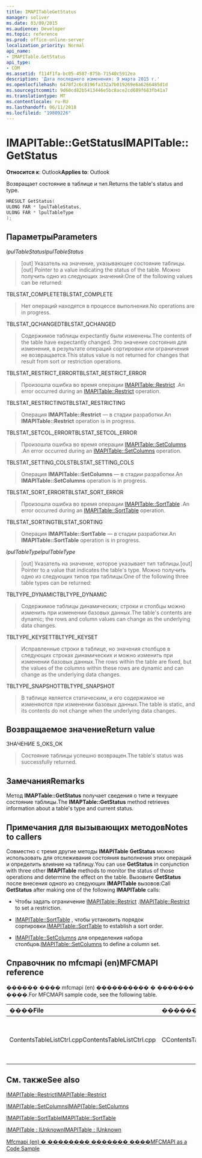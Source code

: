 ```yaml
---
title: IMAPITableGetStatus
manager: soliver
ms.date: 03/09/2015
ms.audience: Developer
ms.topic: reference
ms.prod: office-online-server
localization_priority: Normal
api_name:
- IMAPITable.GetStatus
api_type:
- COM
ms.assetid: f114f1fa-bc05-4587-875b-71548c5912ea
description: 'Дата последнего изменения: 9 марта 2015 г.'
ms.openlocfilehash: 6478f2c6c8196fa332a7b019269e6a6266485d1d
ms.sourcegitcommit: 9d60cd82b5413446e5bc8ace2cd689f683fb41a7
ms.translationtype: MT
ms.contentlocale: ru-RU
ms.lasthandoff: 06/11/2018
ms.locfileid: "19809226"
---
```

# <a name="imapitablegetstatus"></a><span data-ttu-id="370f1-103">IMAPITable::GetStatus</span><span class="sxs-lookup"><span data-stu-id="370f1-103">IMAPITable::GetStatus</span></span>

  
  
<span data-ttu-id="370f1-104">**Относится к**: Outlook</span><span class="sxs-lookup"><span data-stu-id="370f1-104">**Applies to**: Outlook</span></span> 
  
<span data-ttu-id="370f1-105">Возвращает состояние в таблице и тип.</span><span class="sxs-lookup"><span data-stu-id="370f1-105">Returns the table's status and type.</span></span>
  
```cpp
HRESULT GetStatus(
ULONG FAR * lpulTableStatus,
ULONG FAR * lpulTableType
);
```

## <a name="parameters"></a><span data-ttu-id="370f1-106">Параметры</span><span class="sxs-lookup"><span data-stu-id="370f1-106">Parameters</span></span>

 <span data-ttu-id="370f1-107">_lpulTableStatus_</span><span class="sxs-lookup"><span data-stu-id="370f1-107">_lpulTableStatus_</span></span>
  
> <span data-ttu-id="370f1-108">[out] Указатель на значение, указывающее состояние таблицы.</span><span class="sxs-lookup"><span data-stu-id="370f1-108">[out] Pointer to a value indicating the status of the table.</span></span> <span data-ttu-id="370f1-109">Можно получить одно из следующих значений:</span><span class="sxs-lookup"><span data-stu-id="370f1-109">One of the following values can be returned:</span></span>
    
<span data-ttu-id="370f1-110">TBLSTAT_COMPLETE</span><span class="sxs-lookup"><span data-stu-id="370f1-110">TBLSTAT_COMPLETE</span></span> 
  
> <span data-ttu-id="370f1-111">Нет операций находятся в процессе выполнения.</span><span class="sxs-lookup"><span data-stu-id="370f1-111">No operations are in progress.</span></span>
    
<span data-ttu-id="370f1-112">TBLSTAT_QCHANGED</span><span class="sxs-lookup"><span data-stu-id="370f1-112">TBLSTAT_QCHANGED</span></span> 
  
> <span data-ttu-id="370f1-113">Содержимое таблицы expectantly были изменены.</span><span class="sxs-lookup"><span data-stu-id="370f1-113">The contents of the table have expectantly changed.</span></span> <span data-ttu-id="370f1-114">Это значение состояния для изменения, в результате операций сортировки или ограничения не возвращается.</span><span class="sxs-lookup"><span data-stu-id="370f1-114">This status value is not returned for changes that result from sort or restriction operations.</span></span>
    
<span data-ttu-id="370f1-115">TBLSTAT_RESTRICT_ERROR</span><span class="sxs-lookup"><span data-stu-id="370f1-115">TBLSTAT_RESTRICT_ERROR</span></span> 
  
> <span data-ttu-id="370f1-116">Произошла ошибка во время операции [IMAPITable::Restrict](imapitable-restrict.md) .</span><span class="sxs-lookup"><span data-stu-id="370f1-116">An error occurred during an [IMAPITable::Restrict](imapitable-restrict.md) operation.</span></span> 
    
<span data-ttu-id="370f1-117">TBLSTAT_RESTRICTING</span><span class="sxs-lookup"><span data-stu-id="370f1-117">TBLSTAT_RESTRICTING</span></span> 
  
> <span data-ttu-id="370f1-118">Операция **IMAPITable::Restrict** — в стадии разработки.</span><span class="sxs-lookup"><span data-stu-id="370f1-118">An **IMAPITable::Restrict** operation is in progress.</span></span> 
    
<span data-ttu-id="370f1-119">TBLSTAT_SETCOL_ERROR</span><span class="sxs-lookup"><span data-stu-id="370f1-119">TBLSTAT_SETCOL_ERROR</span></span> 
  
> <span data-ttu-id="370f1-120">Произошла ошибка во время операции [IMAPITable::SetColumns](imapitable-setcolumns.md) .</span><span class="sxs-lookup"><span data-stu-id="370f1-120">An error occurred during an [IMAPITable::SetColumns](imapitable-setcolumns.md) operation.</span></span> 
    
<span data-ttu-id="370f1-121">TBLSTAT_SETTING_COLS</span><span class="sxs-lookup"><span data-stu-id="370f1-121">TBLSTAT_SETTING_COLS</span></span> 
  
> <span data-ttu-id="370f1-122">Операция **IMAPITable::SetColumns** — в стадии разработки.</span><span class="sxs-lookup"><span data-stu-id="370f1-122">An **IMAPITable::SetColumns** operation is in progress.</span></span> 
    
<span data-ttu-id="370f1-123">TBLSTAT_SORT_ERROR</span><span class="sxs-lookup"><span data-stu-id="370f1-123">TBLSTAT_SORT_ERROR</span></span> 
  
> <span data-ttu-id="370f1-124">Произошла ошибка во время операции [IMAPITable::SortTable](imapitable-sorttable.md) .</span><span class="sxs-lookup"><span data-stu-id="370f1-124">An error occurred during an [IMAPITable::SortTable](imapitable-sorttable.md) operation.</span></span> 
    
<span data-ttu-id="370f1-125">TBLSTAT_SORTING</span><span class="sxs-lookup"><span data-stu-id="370f1-125">TBLSTAT_SORTING</span></span> 
  
> <span data-ttu-id="370f1-126">Операция **IMAPITable::SortTable** — в стадии разработки.</span><span class="sxs-lookup"><span data-stu-id="370f1-126">An **IMAPITable::SortTable** operation is in progress.</span></span> 
    
 <span data-ttu-id="370f1-127">_lpulTableType_</span><span class="sxs-lookup"><span data-stu-id="370f1-127">_lpulTableType_</span></span>
  
> <span data-ttu-id="370f1-128">[out] Указатель на значение, которое указывает тип таблицы.</span><span class="sxs-lookup"><span data-stu-id="370f1-128">[out] Pointer to a value that indicates the table's type.</span></span> <span data-ttu-id="370f1-129">Можно получить одно из следующих типов три таблицы:</span><span class="sxs-lookup"><span data-stu-id="370f1-129">One of the following three table types can be returned:</span></span>
    
<span data-ttu-id="370f1-130">TBLTYPE_DYNAMIC</span><span class="sxs-lookup"><span data-stu-id="370f1-130">TBLTYPE_DYNAMIC</span></span> 
  
> <span data-ttu-id="370f1-131">Содержимое таблицы динамических; строки и столбцы можно изменить при изменении базовых данных.</span><span class="sxs-lookup"><span data-stu-id="370f1-131">The table's contents are dynamic; the rows and column values can change as the underlying data changes.</span></span>
    
<span data-ttu-id="370f1-132">TBLTYPE_KEYSET</span><span class="sxs-lookup"><span data-stu-id="370f1-132">TBLTYPE_KEYSET</span></span> 
  
> <span data-ttu-id="370f1-133">Исправленные строки в таблице, но значения столбцов в следующих строках динамических и можно изменить при изменении базовых данных.</span><span class="sxs-lookup"><span data-stu-id="370f1-133">The rows within the table are fixed, but the values of the columns within these rows are dynamic and can change as the underlying data changes.</span></span>
    
<span data-ttu-id="370f1-134">TBLTYPE_SNAPSHOT</span><span class="sxs-lookup"><span data-stu-id="370f1-134">TBLTYPE_SNAPSHOT</span></span> 
  
> <span data-ttu-id="370f1-135">В таблице является статическим, и его содержимое не изменяются при изменении базовых данных.</span><span class="sxs-lookup"><span data-stu-id="370f1-135">The table is static, and its contents do not change when the underlying data changes.</span></span>
    
## <a name="return-value"></a><span data-ttu-id="370f1-136">Возвращаемое значение</span><span class="sxs-lookup"><span data-stu-id="6">Return value</span></span>

<span data-ttu-id="370f1-137">ЗНАЧЕНИЕ S_OK</span><span class="sxs-lookup"><span data-stu-id="370f1-137">S_OK</span></span> 
  
> <span data-ttu-id="370f1-138">Состояние таблицы успешно возвращен.</span><span class="sxs-lookup"><span data-stu-id="370f1-138">The table's status was successfully returned.</span></span>
    
## <a name="remarks"></a><span data-ttu-id="370f1-139">Замечания</span><span class="sxs-lookup"><span data-stu-id="370f1-139">Remarks</span></span>

<span data-ttu-id="370f1-140">Метод **IMAPTable::GetStatus** получает сведения о типе и текущее состояние таблицы.</span><span class="sxs-lookup"><span data-stu-id="370f1-140">The **IMAPTable::GetStatus** method retrieves information about a table's type and current status.</span></span> 
  
## <a name="notes-to-callers"></a><span data-ttu-id="370f1-141">Примечания для вызывающих методов</span><span class="sxs-lookup"><span data-stu-id="370f1-141">Notes to callers</span></span>

<span data-ttu-id="370f1-142">Совместно с тремя другие методы **IMAPITable** **GetStatus** можно использовать для отслеживания состояния выполнения этих операций и определить влияние на таблицу.</span><span class="sxs-lookup"><span data-stu-id="370f1-142">You can use **GetStatus** in conjunction with three other **IMAPITable** methods to monitor the status of those operations and determine the effect on the table.</span></span> <span data-ttu-id="370f1-143">Вызовите **GetStatus** после внесения одного из следующих **IMAPITable** вызовов:</span><span class="sxs-lookup"><span data-stu-id="370f1-143">Call **GetStatus** after making one of the following **IMAPITable** calls:</span></span> 
  
- <span data-ttu-id="370f1-144">Чтобы задать ограничение [IMAPITable::Restrict](imapitable-restrict.md) .</span><span class="sxs-lookup"><span data-stu-id="370f1-144">[IMAPITable::Restrict](imapitable-restrict.md) to set a restriction.</span></span> 
    
- <span data-ttu-id="370f1-145">[IMAPITable::SortTable](imapitable-sorttable.md) , чтобы установить порядок сортировки.</span><span class="sxs-lookup"><span data-stu-id="370f1-145">[IMAPITable::SortTable](imapitable-sorttable.md) to establish a sort order.</span></span> 
    
- <span data-ttu-id="370f1-146">[IMAPITable::SetColumns](imapitable-setcolumns.md) для определения набора столбцов.</span><span class="sxs-lookup"><span data-stu-id="370f1-146">[IMAPITable::SetColumns](imapitable-setcolumns.md) to define a column set.</span></span> 
    
## <a name="mfcmapi-reference"></a><span data-ttu-id="370f1-147">Справочник по mfcmapi (en)</span><span class="sxs-lookup"><span data-stu-id="370f1-147">MFCMAPI reference</span></span>

<span data-ttu-id="370f1-148">������ ���� mfcmapi (en) ���������� � ������� ����.</span><span class="sxs-lookup"><span data-stu-id="370f1-148">For MFCMAPI sample code, see the following table.</span></span>
  
|<span data-ttu-id="370f1-149">**����**</span><span class="sxs-lookup"><span data-stu-id="370f1-149">**File**</span></span>|<span data-ttu-id="370f1-150">**�������**</span><span class="sxs-lookup"><span data-stu-id="370f1-150">**Function**</span></span>|<span data-ttu-id="370f1-151">**�����������**</span><span class="sxs-lookup"><span data-stu-id="370f1-151">**Comment**</span></span>|
|:-----|:-----|:-----|
|<span data-ttu-id="370f1-152">ContentsTableListCtrl.cpp</span><span class="sxs-lookup"><span data-stu-id="370f1-152">ContentsTableListCtrl.cpp</span></span>  <br/> |<span data-ttu-id="370f1-153">CContentsTableListCtrl::GetStatus</span><span class="sxs-lookup"><span data-stu-id="370f1-153">CContentsTableListCtrl::GetStatus</span></span>  <br/> |<span data-ttu-id="370f1-154">Mfcmapi (en) использует метод **IMAPITable::GetStatus** для отчет о состоянии таблицы.</span><span class="sxs-lookup"><span data-stu-id="370f1-154">MFCMAPI uses the **IMAPITable::GetStatus** method to report the status of a table.</span></span>  <br/> |
   
## <a name="see-also"></a><span data-ttu-id="370f1-155">См. также</span><span class="sxs-lookup"><span data-stu-id="370f1-155">See also</span></span>



[<span data-ttu-id="370f1-156">IMAPITable::Restrict</span><span class="sxs-lookup"><span data-stu-id="370f1-156">IMAPITable::Restrict</span></span>](imapitable-restrict.md)
  
[<span data-ttu-id="370f1-157">IMAPITable::SetColumns</span><span class="sxs-lookup"><span data-stu-id="370f1-157">IMAPITable::SetColumns</span></span>](imapitable-setcolumns.md)
  
[<span data-ttu-id="370f1-158">IMAPITable::SortTable</span><span class="sxs-lookup"><span data-stu-id="370f1-158">IMAPITable::SortTable</span></span>](imapitable-sorttable.md)
  
[<span data-ttu-id="370f1-159">IMAPITable : IUnknown</span><span class="sxs-lookup"><span data-stu-id="370f1-159">IMAPITable : IUnknown</span></span>](imapitableiunknown.md)


[<span data-ttu-id="370f1-160">Mfcmapi (en) � �������� ������� ����</span><span class="sxs-lookup"><span data-stu-id="370f1-160">MFCMAPI as a Code Sample</span></span>](mfcmapi-as-a-code-sample.md)

